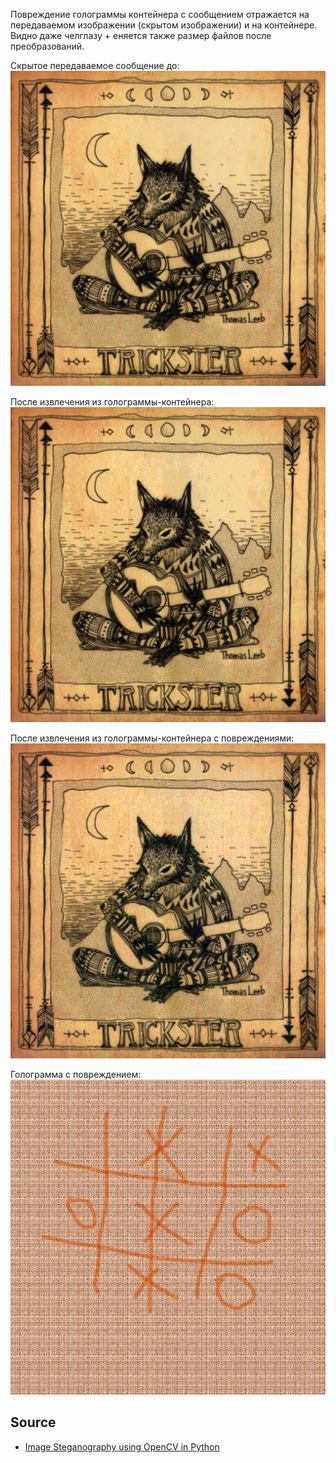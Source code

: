 Повреждение голограммы контейнера с сообщением отражается на передаваемом изображении (скрытом изображении) и на контейнере.
Видно даже челглазу + еняется также размер файлов после преобразований.

Скрытое передаваемое сообщение до:
![](https://raw.githubusercontent.com/unton3ton/citXXX-stego_with_bitreverse/main/test4imgInimg/21.png)

После извлечения из голограммы-контейнера:
![](https://raw.githubusercontent.com/unton3ton/citXXX-stego_with_bitreverse/main/test4imgInimg/21_re.png)

После извлечения из голограммы-контейнера с повреждениями:
![](https://raw.githubusercontent.com/unton3ton/citXXX-stego_with_bitreverse/main/test4imgInimg/21_re_from_corupt.png)

Голограмма с повреждением:
![](https://raw.githubusercontent.com/unton3ton/citXXX-stego_with_bitreverse/main/test4imgInimg/corupt.png)

## Source

* [Image Steganography using OpenCV in Python](https://www.geeksforgeeks.org/image-steganography-using-opencv-in-python/)
